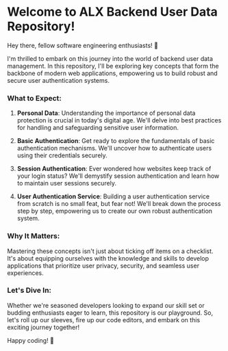 # Welcome to ALX Backend User Data Repository!

Hey there, fellow software engineering enthusiasts! 🚀

I'm thrilled to embark on this journey into the world of backend user data management. In this repository, I'll be exploring key concepts that form the backbone of modern web applications, empowering us to build robust and secure user authentication systems.

### What to Expect:

1. **Personal Data**: Understanding the importance of personal data protection is crucial in today's digital age. We'll delve into best practices for handling and safeguarding sensitive user information.

2. **Basic Authentication**: Get ready to explore the fundamentals of basic authentication mechanisms. We'll uncover how to authenticate users using their credentials securely.

3. **Session Authentication**: Ever wondered how websites keep track of your login status? We'll demystify session authentication and learn how to maintain user sessions securely.

4. **User Authentication Service**: Building a user authentication service from scratch is no small feat, but fear not! We'll break down the process step by step, empowering us to create our own robust authentication system.

### Why It Matters:

Mastering these concepts isn't just about ticking off items on a checklist. It's about equipping ourselves with the knowledge and skills to develop applications that prioritize user privacy, security, and seamless user experiences.

### Let's Dive In:

Whether we're seasoned developers looking to expand our skill set or budding enthusiasts eager to learn, this repository is our playground. So, let's roll up our sleeves, fire up our code editors, and embark on this exciting journey together!

Happy coding! 🎉
